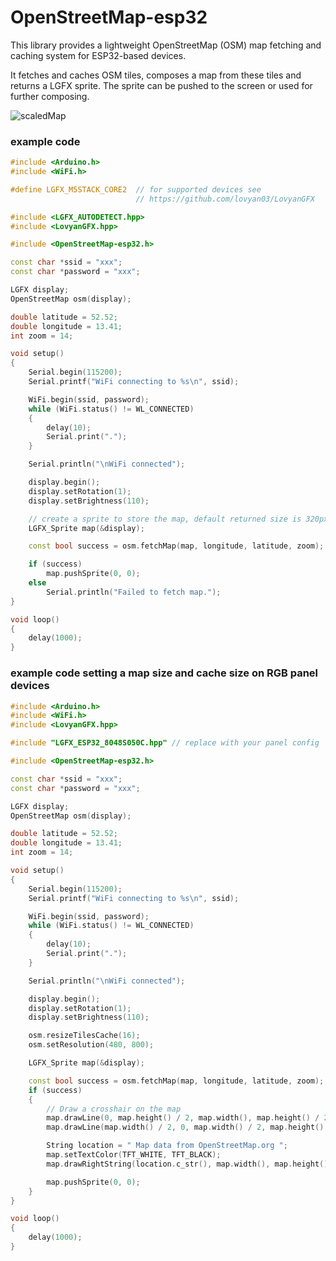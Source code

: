 # OpenStreetMap-esp32

This library provides a lightweight OpenStreetMap (OSM) map fetching and caching system for ESP32-based devices.

It fetches and caches OSM tiles, composes a map from these tiles and returns a LGFX sprite. The sprite can be pushed to the screen or used for further composing.

![scaledMap](https://github.com/user-attachments/assets/772ba198-4602-45fa-a67a-6eb802f22771)
### example code

```c++
#include <Arduino.h>
#include <WiFi.h>

#define LGFX_M5STACK_CORE2  // for supported devices see 
                            // https://github.com/lovyan03/LovyanGFX

#include <LGFX_AUTODETECT.hpp>
#include <LovyanGFX.hpp>

#include <OpenStreetMap-esp32.h>

const char *ssid = "xxx";
const char *password = "xxx";

LGFX display;
OpenStreetMap osm(display);

double latitude = 52.52;
double longitude = 13.41;
int zoom = 14;

void setup()
{
    Serial.begin(115200);
    Serial.printf("WiFi connecting to %s\n", ssid);

    WiFi.begin(ssid, password);
    while (WiFi.status() != WL_CONNECTED)
    {
        delay(10);
        Serial.print(".");
    }

    Serial.println("\nWiFi connected");

    display.begin();
    display.setRotation(1);
    display.setBrightness(110);

    // create a sprite to store the map, default returned size is 320px by 240px
    LGFX_Sprite map(&display); 

    const bool success = osm.fetchMap(map, longitude, latitude, zoom);

    if (success)
        map.pushSprite(0, 0);
    else
        Serial.println("Failed to fetch map.");
}

void loop()
{
    delay(1000);
}
```

### example code setting a map size and cache size on RGB panel devices

```c++
#include <Arduino.h>
#include <WiFi.h>
#include <LovyanGFX.hpp>

#include "LGFX_ESP32_8048S050C.hpp" // replace with your panel config

#include <OpenStreetMap-esp32.h>

const char *ssid = "xxx";
const char *password = "xxx";

LGFX display;
OpenStreetMap osm(display);

double latitude = 52.52;
double longitude = 13.41;
int zoom = 14;

void setup()
{
    Serial.begin(115200);
    Serial.printf("WiFi connecting to %s\n", ssid);

    WiFi.begin(ssid, password);
    while (WiFi.status() != WL_CONNECTED)
    {
        delay(10);
        Serial.print(".");
    }

    Serial.println("\nWiFi connected");

    display.begin();
    display.setRotation(1);
    display.setBrightness(110);

    osm.resizeTilesCache(16);
    osm.setResolution(480, 800);

    LGFX_Sprite map(&display);

    const bool success = osm.fetchMap(map, longitude, latitude, zoom);
    if (success)
    {
        // Draw a crosshair on the map
        map.drawLine(0, map.height() / 2, map.width(), map.height() / 2, 0);
        map.drawLine(map.width() / 2, 0, map.width() / 2, map.height(), 0);

        String location = " Map data from OpenStreetMap.org ";
        map.setTextColor(TFT_WHITE, TFT_BLACK);
        map.drawRightString(location.c_str(), map.width(), map.height() - 10);

        map.pushSprite(0, 0);
    }
}

void loop()
{
    delay(1000);
}
```
